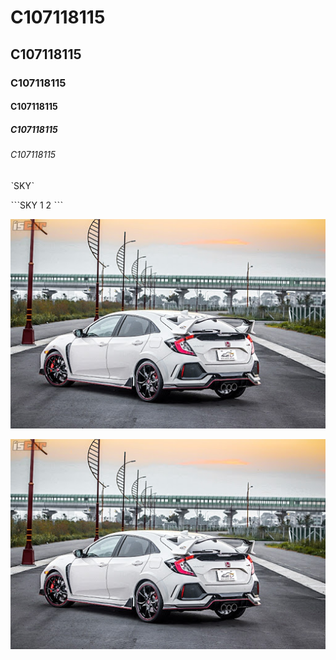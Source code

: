# C107118115
## C107118115
### C107118115
#### C107118115
##### C107118115
###### C107118115


ˋSKYˋ

ˋˋˋSKY
1
2
ˋˋˋ

![Honda](TypeR.jpg "Honda")

[![Everything Is AWESOME](TypeR.jpg)](https://www.youtube.com/watch?v=WbP7Q4LYv7A")
